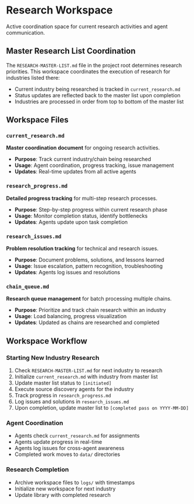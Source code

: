 # Research Workspace

Active coordination space for current research activities and agent communication.

## Master Research List Coordination

The `RESEARCH-MASTER-LIST.md` file in the project root determines research priorities. This workspace coordinates the execution of research for industries listed there:
- Current industry being researched is tracked in `current_research.md`
- Status updates are reflected back to the master list upon completion
- Industries are processed in order from top to bottom of the master list

## Workspace Files

### `current_research.md`
**Master coordination document** for ongoing research activities.
- **Purpose**: Track current industry/chain being researched
- **Usage**: Agent coordination, progress tracking, issue management
- **Updates**: Real-time updates from all active agents

### `research_progress.md` 
**Detailed progress tracking** for multi-step research processes.
- **Purpose**: Step-by-step progress within current research phase
- **Usage**: Monitor completion status, identify bottlenecks
- **Updates**: Agents update upon task completion

### `research_issues.md`
**Problem resolution tracking** for technical and research issues.
- **Purpose**: Document problems, solutions, and lessons learned
- **Usage**: Issue escalation, pattern recognition, troubleshooting
- **Updates**: Agents log issues and resolutions

### `chain_queue.md`
**Research queue management** for batch processing multiple chains.
- **Purpose**: Prioritize and track chain research within an industry
- **Usage**: Load balancing, progress visualization
- **Updates**: Updated as chains are researched and completed

## Workspace Workflow

### Starting New Industry Research
1. Check `RESEARCH-MASTER-LIST.md` for next industry to research
2. Initialize `current_research.md` with industry from master list
3. Update master list status to `[initiated]`
4. Execute source discovery agents for the industry
5. Track progress in `research_progress.md`
6. Log issues and solutions in `research_issues.md`
7. Upon completion, update master list to `[completed pass on YYYY-MM-DD]`

### Agent Coordination
- Agents check `current_research.md` for assignments
- Agents update progress in real-time
- Agents log issues for cross-agent awareness
- Completed work moves to `data/` directories

### Research Completion
- Archive workspace files to `logs/` with timestamps
- Initialize new workspace for next industry
- Update library with completed research